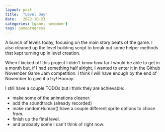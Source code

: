 ```yaml
---
layout: post
title:  "Level Day"
date:   2022-10-23
categories: [game, november]
tags: gameprogress
---
```


A bunch of levels today, focusing on the main story beats of the game. I also cleaned up the level building script to break out some helper methods that kept turning up in level creation.

When I kicked off this project I didn't know how far I would be able to get in a month but, if I had something half alright, I wanted to enter it in the Github November Game Jam competition. I think I will have enough by the end of November to give it a try! Hooray.

I still have a couple TODOs but i think they are achievable:
- make some of the animations cleaner.
- add the soundtrack (already recorded)
- make randomHuman() have a couple different sprite options to chose from.
- finish up the final level.
- and probably some I can't think of right now.
